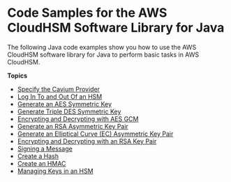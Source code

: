 # Code Samples for the AWS CloudHSM Software Library for Java<a name="java-lib-samples"></a>

The following Java code examples show you how to use the AWS CloudHSM software library for Java to perform basic tasks in AWS CloudHSM\.

**Topics**
+ [Specify the Cavium Provider](use-cavium-provider.md)
+ [Log In To and Out Of an HSM](java-sample-login.md)
+ [Generate an AES Symmetric Key](java-sample-aes-key.md)
+ [Generate Triple DES Symmetric Key](java-sample-des-key.md)
+ [Encrypting and Decrypting with AES GCM](java-sample-symmetric-encrypt-decrypt.md)
+ [Generate an RSA Asymmetric Key Pair](java-sample-rsa-key.md)
+ [Generate an Elliptical Curve \(EC\) Asymmetric Key Pair](java-sample-ec-key.md)
+ [Encrypting and Decrypting with an RSA Key Pair](java-sample-asymmetric-encrypt-decrypt.md)
+ [Signing a Message](java-sample-sign-message.md)
+ [Create a Hash](java-sample-hash.md)
+ [Create an HMAC](java-sample-hmac.md)
+ [Managing Keys in an HSM](java-sample-manage-keys.md)